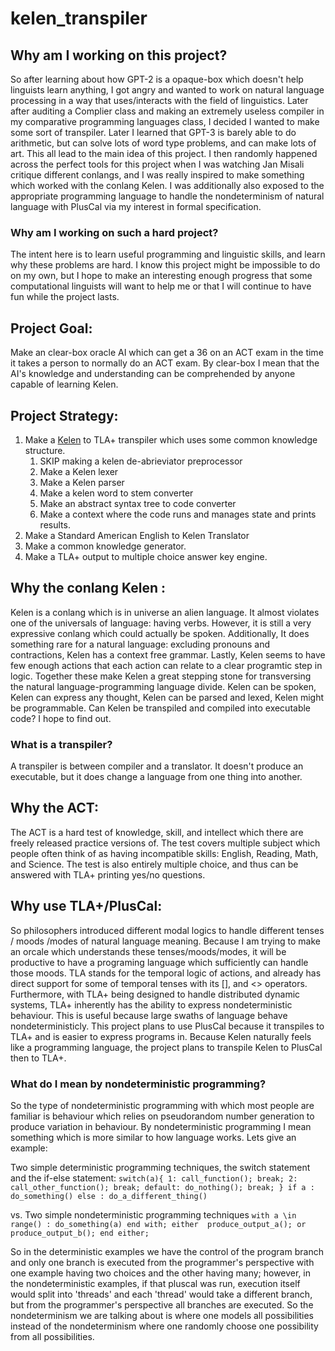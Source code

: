 # kelen_transpiler

## Why am I working on this project?
So after learning about how GPT-2 is a opaque-box which doesn't help linguists learn anything, I got angry and wanted to work on natural language processing in a way that uses/interacts with the field of linguistics. Later after auditing a Complier class and making an extremely useless compiler in my comparative programming languages class, I decided I wanted to make some sort of transpiler. Later I learned that GPT-3 is barely able to do arithmetic, but can solve lots of word type problems, and can make lots of art. This all lead to the main idea of this project. I then randomly happened across the perfect tools for this project when I was watching Jan Misali critique different conlangs, and I was really inspired to make something which worked with the conlang Kelen. I was additionally also exposed to the appropriate programming language to handle the nondeterminism of natural language with PlusCal via my interest in formal specification. 

### Why am I working on such a hard project?
The intent here is to learn useful programming and linguistic skills, and learn why these problems are hard. I know this project might be impossible to do on my own, but I hope to make an interesting enough progress that some computational linguists will want to help me or that I will continue to have fun while the project lasts.

## Project Goal:
Make an clear-box oracle AI which can get a 36 on an ACT exam in the time it takes a person to normally do an ACT exam.
By clear-box I mean that the AI's knowledge and understanding can be comprehended by anyone capable of learning Kelen.

## Project Strategy:
1. Make a [Kelen](https://www.terjemar.net/kelen/kelen.php) to TLA+ transpiler which uses some common knowledge structure.
    1. SKIP making a kelen de-abrieviator preprocessor
    2. Make a Kelen lexer
    3. Make a Kelen parser
    4. Make a kelen word to stem converter
    5. Make an abstract syntax tree to code converter
    6. Make a context where the code runs and manages state and prints results.
2. Make a Standard American English to Kelen Translator
3. Make a common knowledge generator.
4. Make a TLA+ output to multiple choice answer key engine.

## Why the conlang Kelen :
Kelen is a conlang which is in universe an alien language. It almost violates one of the universals of language: having verbs. However, it is still a very expressive conlang which could actually be spoken. Additionally, It does something rare for a natural language: excluding pronouns and contractions, Kelen has a context free grammar. Lastly,  Kelen seems to have few enough actions that each action can relate to a clear programtic step in logic. Together these make Kelen a great stepping stone for transversing the natural language-programming language divide. Kelen can be spoken, Kelen can express any thought, Kelen can be parsed and lexed, Kelen might be programmable. Can Kelen be transpiled and compiled into executable code? I hope to find out.
### What is a transpiler?
A transpiler is between compiler and a translator. It doesn't produce an executable, but it does change a language from one thing into another.

## Why the ACT:
The ACT is a hard test of knowledge, skill, and intellect which there are freely released practice versions of. The test covers multiple subject which people often think of as having incompatible skills: English, Reading, Math, and Science. The test is also entirely multiple choice, and thus can be answered with TLA+ printing yes/no questions.

## Why use TLA+/PlusCal:
So philosophers introduced different modal logics to handle different tenses / moods /modes of natural language meaning. Because I am trying to make an orcale which understands these tenses/moods/modes, it will be productive to have a programing language which sufficiently can handle those moods. TLA stands for the temporal logic of actions, and already has direct support for some of temporal tenses with its [], and <> operators. Furthermore, with TLA+ being designed to handle distributed dynamic systems, TLA+ inherently has the ability to express nondeterministic behaviour. This is useful because large swaths of language behave nondeterministicly. This project plans to use PlusCal because it transpiles to TLA+ and is easier to express programs in. Because Kelen naturally feels like a programming language, the project plans to transpile Kelen to PlusCal then to TLA+.

### What do I mean by nondeterministic programming?
So the type of nondeterministic programming with which most people are familiar is behaviour which relies on pseudorandom number generation to produce variation in behaviour. By nondeterministic programming I mean something which is more similar to how language works. Lets give an example:

Two simple deterministic programming techniques, the switch statement and the if-else statement:
`
switch(a){
   1: call_function(); break;
   2: call_other_function(); break;
   default:
      do_nothing();
   break;
}
if a :
    do_something()
else :
    do_a_different_thing()
`

vs. Two simple nondeterministic programming techniques
`
with a \in range() :
    do_something(a)
end with;
either 
    produce_output_a();
or
    produce_output_b();
end either;
`

So in the deterministic examples we have the control of the program branch and only one branch is executed from the programmer's perspective with one example having two choices and the other having many; however, in the nondeterministic examples, if that pluscal was run, execution itself would split into 'threads' and each 'thread' would take a different branch, but from the programmer's perspective  all branches are executed. So the nondeterminism we are talking about is where one models all possibilities instead of the nondeterminism where one randomly choose one possibility from all possibilities.
